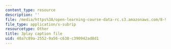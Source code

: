 ```yaml
---
content_type: resource
description: ''
file: /media/https%3A/open-learning-course-data-rc.s3.amazonaws.com/8-962-general-relativity-spring-2020/40a7c89a25529a56c638c390942ad8d1_9lIgAPvppk0.srt
file_type: application/x-subrip
resourcetype: Other
title: 3play caption file
uid: 40a7c89a-2552-9a56-c638-c390942ad8d1
---
```

